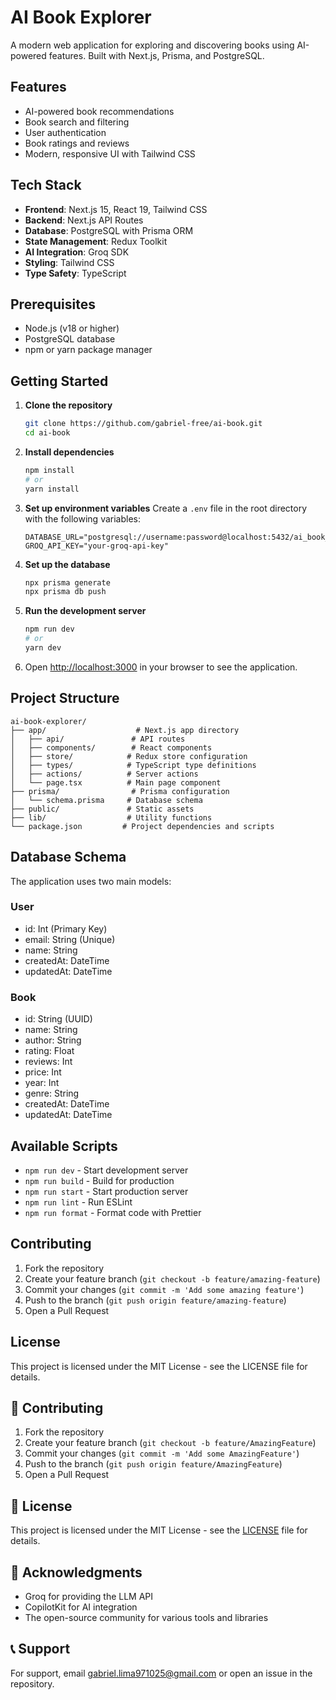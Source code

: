 # AI Book Explorer

A modern web application for exploring and discovering books using AI-powered features. Built with Next.js, Prisma, and PostgreSQL.

## Features

- AI-powered book recommendations
- Book search and filtering
- User authentication
- Book ratings and reviews
- Modern, responsive UI with Tailwind CSS

## Tech Stack

- **Frontend**: Next.js 15, React 19, Tailwind CSS
- **Backend**: Next.js API Routes
- **Database**: PostgreSQL with Prisma ORM
- **State Management**: Redux Toolkit
- **AI Integration**: Groq SDK
- **Styling**: Tailwind CSS
- **Type Safety**: TypeScript

## Prerequisites

- Node.js (v18 or higher)
- PostgreSQL database
- npm or yarn package manager

## Getting Started

1. **Clone the repository**
   ```bash
   git clone https://github.com/gabriel-free/ai-book.git
   cd ai-book
   ```

2. **Install dependencies**
   ```bash
   npm install
   # or
   yarn install
   ```

3. **Set up environment variables**
   Create a `.env` file in the root directory with the following variables:
   ```
   DATABASE_URL="postgresql://username:password@localhost:5432/ai_book_explorer"
   GROQ_API_KEY="your-groq-api-key"
   ```

4. **Set up the database**
   ```bash
   npx prisma generate
   npx prisma db push
   ```

5. **Run the development server**
   ```bash
   npm run dev
   # or
   yarn dev
   ```

6. Open [http://localhost:3000](http://localhost:3000) in your browser to see the application.

## Project Structure

```
ai-book-explorer/
├── app/                    # Next.js app directory
│   ├── api/               # API routes
│   ├── components/        # React components
│   ├── store/            # Redux store configuration
│   ├── types/            # TypeScript type definitions
│   ├── actions/          # Server actions
│   └── page.tsx          # Main page component
├── prisma/                # Prisma configuration
│   └── schema.prisma     # Database schema
├── public/               # Static assets
├── lib/                  # Utility functions
└── package.json         # Project dependencies and scripts
```

## Database Schema

The application uses two main models:

### User
- id: Int (Primary Key)
- email: String (Unique)
- name: String
- createdAt: DateTime
- updatedAt: DateTime

### Book
- id: String (UUID)
- name: String
- author: String
- rating: Float
- reviews: Int
- price: Int
- year: Int
- genre: String
- createdAt: DateTime
- updatedAt: DateTime

## Available Scripts

- `npm run dev` - Start development server
- `npm run build` - Build for production
- `npm run start` - Start production server
- `npm run lint` - Run ESLint
- `npm run format` - Format code with Prettier

## Contributing

1. Fork the repository
2. Create your feature branch (`git checkout -b feature/amazing-feature`)
3. Commit your changes (`git commit -m 'Add some amazing feature'`)
4. Push to the branch (`git push origin feature/amazing-feature`)
5. Open a Pull Request

## License

This project is licensed under the MIT License - see the LICENSE file for details.

## 🤝 Contributing

1. Fork the repository
2. Create your feature branch (`git checkout -b feature/AmazingFeature`)
3. Commit your changes (`git commit -m 'Add some AmazingFeature'`)
4. Push to the branch (`git push origin feature/AmazingFeature`)
5. Open a Pull Request

## 📄 License

This project is licensed under the MIT License - see the [LICENSE](LICENSE) file for details.


## 🙏 Acknowledgments

- Groq for providing the LLM API
- CopilotKit for AI integration
- The open-source community for various tools and libraries

## 📞 Support

For support, email gabriel.lima971025@gmail.com or open an issue in the repository.
